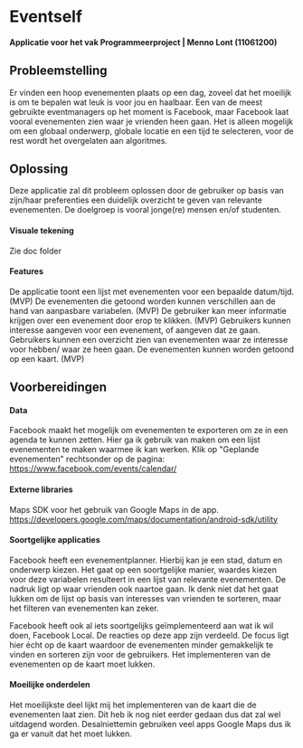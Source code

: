 # Eventself
#### Applicatie voor het vak Programmeerproject | Menno Lont (11061200)


## Probleemstelling
Er vinden een hoop evenementen plaats op een dag, zoveel dat het moeilijk is om te bepalen wat leuk is voor jou en haalbaar. Een van de meest gebruikte eventmanagers op het moment is Facebook, maar Facebook laat vooral evenementen zien waar je vrienden heen gaan. Het is alleen mogelijk om een globaal onderwerp, globale locatie en een tijd te selecteren, voor de rest wordt het overgelaten aan algoritmes.


## Oplossing
Deze applicatie zal dit probleem oplossen door de gebruiker op basis van zijn/haar preferenties een duidelijk overzicht te geven van relevante evenementen. 
De doelgroep is vooral jonge(re) mensen en/of studenten.

#### Visuale tekening
Zie doc folder

#### Features
De applicatie toont een lijst met evenementen voor een bepaalde datum/tijd. (MVP)
De evenementen die getoond worden kunnen verschillen aan de hand van aanpasbare variabelen. (MVP)
De gebruiker kan meer informatie krijgen over een evenement door erop te klikken. (MVP)
Gebruikers kunnen interesse aangeven voor een evenement, of aangeven dat ze gaan.
Gebruikers kunnen een overzicht zien van evenementen waar ze interesse voor hebben/ waar ze heen gaan.
De evenementen kunnen worden getoond op een kaart. (MVP)


## Voorbereidingen

#### Data
Facebook maakt het mogelijk om evenementen te exporteren om ze in een agenda te kunnen zetten. Hier ga ik gebruik van maken om een lijst evenementen te maken waarmee ik kan werken. Klik op "Geplande evenementen" rechtsonder op de pagina:
https://www.facebook.com/events/calendar/

#### Externe libraries
Maps SDK voor het gebruik van Google Maps in de app. 
https://developers.google.com/maps/documentation/android-sdk/utility

#### Soortgelijke applicaties
Facebook heeft een evenementplanner. Hierbij kan je een stad, datum en onderwerp kiezen. Het gaat op een soortgelijke manier, waardes kiezen voor deze variabelen resulteert in een lijst van relevante evenementen. De nadruk ligt op waar vrienden ook naartoe gaan. Ik denk niet dat het gaat lukken om de lijst op basis van interesses van vrienden te sorteren, maar het filteren van evenementen kan zeker.

Facebook heeft ook al iets soortgelijks geïmplementeerd aan wat ik wil doen, Facebook Local. De reacties op deze app zijn verdeeld. De focus ligt hier écht op de kaart waardoor de evenementen minder gemakkelijk te vinden en sorteren zijn voor de gebruikers. Het implementeren van de evenementen op de kaart moet lukken.

#### Moeilijke onderdelen
Het moeilijkste deel lijkt mij het implementeren van de kaart die de evenementen laat zien. Dit heb ik nog niet eerder gedaan dus dat zal wel uitdagend worden. Desalniettemin gebruiken veel apps Google Maps dus ik ga er vanuit dat het moet lukken.
